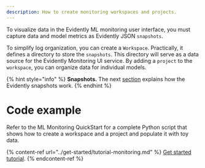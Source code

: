 ```yaml
---
description: How to create monitoring workspaces and projects.
---   
```


To visualize data in the Evidently ML monitoring user interface, you must capture data and model metrics as Evidently JSON `snapshots`. 

To simplify log organization, you can create a `Workspace`. Practically, it defines a directory to store the `snapshots`. This directory will serve as a data source for the Evidently Monitoring UI service. By adding a `project` to the `workspace`, you can organize data for individual models.

{% hint style="info" %}
**Snapshots.** The next [section](snapshots.md) explains how the Evidently snapshots work.
{% endhint %}

# Code example

Refer to the ML Monitoring QuickStart for a complete Python script that shows how to create a workspace and a project and populate it with toy data. 

{% content-ref url="../get-started/tutorial-monitoring.md" %}
[Get started tutorial](../get-started/tutorial-monitoring.md). 
{% endcontent-ref %}
